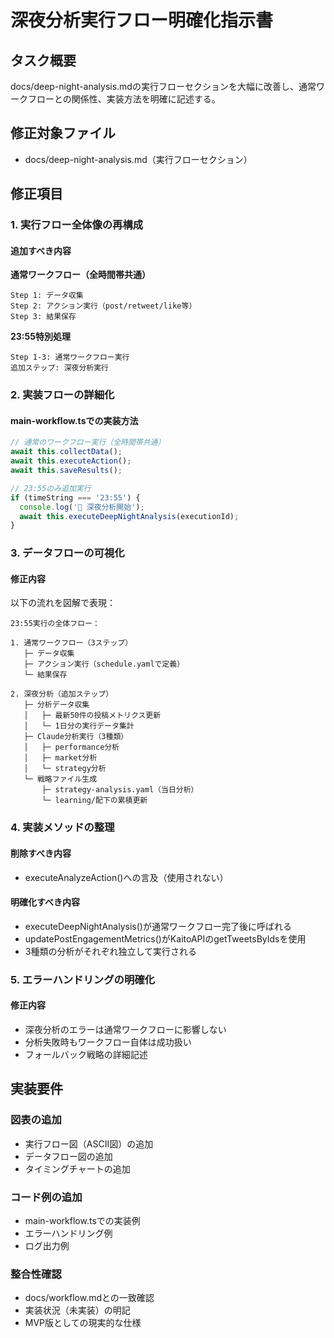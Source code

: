 # 深夜分析実行フロー明確化指示書

## タスク概要
docs/deep-night-analysis.mdの実行フローセクションを大幅に改善し、通常ワークフローとの関係性、実装方法を明確に記述する。

## 修正対象ファイル
- docs/deep-night-analysis.md（実行フローセクション）

## 修正項目

### 1. 実行フロー全体像の再構成

#### 追加すべき内容

**通常ワークフロー（全時間帯共通）**
```
Step 1: データ収集
Step 2: アクション実行（post/retweet/like等）
Step 3: 結果保存
```

**23:55特別処理**
```
Step 1-3: 通常ワークフロー実行
追加ステップ: 深夜分析実行
```

### 2. 実装フローの詳細化

#### main-workflow.tsでの実装方法
```typescript
// 通常のワークフロー実行（全時間帯共通）
await this.collectData();
await this.executeAction();
await this.saveResults();

// 23:55のみ追加実行
if (timeString === '23:55') {
  console.log('🌙 深夜分析開始');
  await this.executeDeepNightAnalysis(executionId);
}
```

### 3. データフローの可視化

#### 修正内容
以下の流れを図解で表現：

```
23:55実行の全体フロー：

1. 通常ワークフロー（3ステップ）
   ├─ データ収集
   ├─ アクション実行（schedule.yamlで定義）
   └─ 結果保存

2. 深夜分析（追加ステップ）
   ├─ 分析データ収集
   │   ├─ 最新50件の投稿メトリクス更新
   │   └─ 1日分の実行データ集計
   ├─ Claude分析実行（3種類）
   │   ├─ performance分析
   │   ├─ market分析
   │   └─ strategy分析
   └─ 戦略ファイル生成
       ├─ strategy-analysis.yaml（当日分析）
       └─ learning/配下の累積更新
```

### 4. 実装メソッドの整理

#### 削除すべき内容
- executeAnalyzeAction()への言及（使用されない）

#### 明確化すべき内容
- executeDeepNightAnalysis()が通常ワークフロー完了後に呼ばれる
- updatePostEngagementMetrics()がKaitoAPIのgetTweetsByIdsを使用
- 3種類の分析がそれぞれ独立して実行される

### 5. エラーハンドリングの明確化

#### 修正内容
- 深夜分析のエラーは通常ワークフローに影響しない
- 分析失敗時もワークフロー自体は成功扱い
- フォールバック戦略の詳細記述

## 実装要件

### 図表の追加
- 実行フロー図（ASCII図）の追加
- データフロー図の追加
- タイミングチャートの追加

### コード例の追加
- main-workflow.tsでの実装例
- エラーハンドリング例
- ログ出力例

### 整合性確認
- docs/workflow.mdとの一致確認
- 実装状況（未実装）の明記
- MVP版としての現実的な仕様